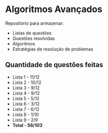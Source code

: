 # Algoritmos Avançados

Repositório para armazenar:

* Listas de questões
* Questões resolvidas
* Algoritmos
* Estratégias de resolução de problemas

## Quantidade de questões feitas
 * Lista 1 - 11/12
 * Lista 2 - 10/12
 * Lista 3 - 9/12
 * Lista 4 - 9/12
 * Lista 5 - 5/12
 * Lista 6 - 3/12
 * Lista 7 - 6/12
 * Lista 8 - 1/10
 * Lista 9 - 2/9
 * **Total - 56/103**

